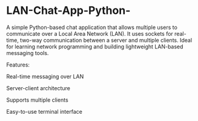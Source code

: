 # LAN-Chat-App-Python-
A simple Python-based chat application that allows multiple users to communicate over a Local Area Network (LAN). It uses sockets for real-time, two-way communication between a server and multiple clients.
Ideal for learning network programming and building lightweight LAN-based messaging tools.

Features:

Real-time messaging over LAN

Server-client architecture

Supports multiple clients

Easy-to-use terminal interface


